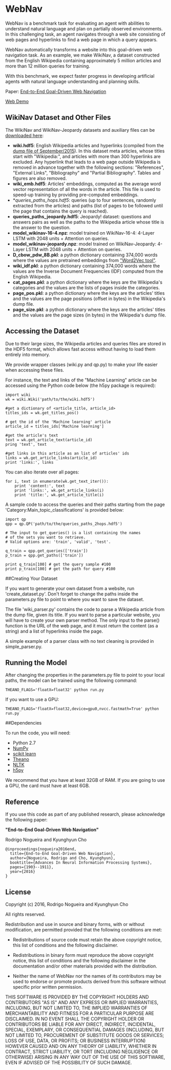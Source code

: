 # WebNav

WebNav is a benchmark task for evaluating an agent with abilities to understand natural language and plan on partially observed environments. In this challenging task, an agent navigates through a web site consisting of web pages and hyperlinks to find a web page in which a query appears.

WebNav automatically transforms a website into this goal-driven web navigation task. As an example, we make WikiNav, a dataset constructed from the English Wikipedia containing approximately 5 million articles and more than 12 million queries for training. 

With this benchmark, we expect faster progress in developing artificial agents with natural language understanding and planning skills.

Paper: [End-to-End Goal-Driven Web Navigation](http://papers.nips.cc/paper/6064-end-to-end-goal-driven-web-navigation.pdf)

[Web Demo](http://webnav.cims.nyu.edu:10001/)


## WikiNav Dataset and Other Files

The WikiNav and WikiNav-Jeopardy datasets and auxiliary files can be [downloaded here](https://drive.google.com/folderview?id=0B5LbsF7OcHjqUFhWQ242bzdlTWc&usp=sharing):

* **wiki.hdf5**: English Wikipedia articles and hyperlinks (compiled from the [dump file of September/2015](https://dumps.wikimedia.org/enwiki/20150901/enwiki-20150901-pages-articles.xml.bz2)). In this dataset meta articles, whose titles start with "Wikipedia:", and articles with more than 300 hyperlinks are excluded. Any hyperlink that leads to a web page outside Wikipedia is removed in advance together with the following sections: "References", "External Links", "Bibliography" and "Partial Bibliography". Tables and figures are also removed.
* **wiki_emb.hdf5**: Articles' embeddings, computed as the average word vector representation of all the words in the article. This file is used to speed-up training by providing pre-computed embeddings.
* **queries_paths_*hops.hdf5**: queries (up to four sentences, randomly extracted from the articles) and paths (list of pages to be followed until the page that contains the query is reached).
* **queries_paths_jeopardy.hdf5**: Jeopardy! dataset: questions and answers pairs as well as the paths to the Wikipedia article whose title is the answer to the question.
* **model_wikinav-16-4.npz**: model trained on WikiNav-16-4: 4-Layer LSTM with 2048 units + Attention on queries.
* **model_wikinav-jeopardy.npz**: model trained on WikiNav-Jeopardy: 4-Layer LSTM with 2048 units + Attention on queries.
* **D_cbow_pdw_8B.pkl**: a python dictionary containing 374,000 words where the values are pretrained embeddings from ["Word2Vec tool"](https://code.google.com/archive/p/word2vec/).
* **wiki_idf.pkl**: a python dictionary containing 374,000 words where the values are the Inverse Document Frequencies (IDF) computed from the English Wikipedia.
* **cat_pages.pkl**: a python dictionary where the keys are the Wikipedia's categories and the values are the lists of pages inside the categories.
* **page_pos.pkl**: a python dictionary where the keys are the articles' titles and the values are the page positions (offset in bytes) in the Wikipedia's dump file.
* **page_size.pkl**: a python dictionary where the keys are the articles' titles and the values are the page sizes (in bytes) in the Wikipedia's dump file.

## Accessing the Dataset

Due to their large sizes, the Wikipedia articles and queries files are stored in the HDF5 format,
which allows fast access without having to load them entirely into memory.

We provide wrapper classes (wiki.py and qp.py) to make your life easier when accessing these files.

For instance, the text and links of the "Machine Learning" article can be accessed using the Python code below (the h5py package is required):

```
import wiki
wk = wiki.Wiki('path/to/the/wiki.hdf5')

#get a dictionary of <article_title, article_id>
titles_ids = wk.get_titles_pos() 

# get the id of the 'Machine learning' article
article_id = titles_ids['Machine learning']

#get the article's text
text = wk.get_article_text(article_id)
pring 'text', text

#get links in this article as an list of articles' ids
links = wk.get_article_links(article_id)
print 'links:', links
```

You can also iterate over all pages:

```
for i, text in enumerate(wk.get_text_iter()):
    print 'content:', text
    print 'links:', wk.get_article_links(i)
    print 'title:', wk.get_article_title(i)
```


A sample code to access the queries and their paths starting from the page 'Category:Main_topic_classifications' is provided below:

```
import qp
qpp = qp.QP('path/to/the/queries_paths_2hops.hdf5')

# The input to get_queries() is a list containing the names
# of the sets you want to retrieve.
# Valid options are: 'train', 'valid', 'test'.

q_train = qpp.get_queries(['train'])  
p_train = qpp.get_paths(['train'])

print q_train[100] # get the query sample #100
print p_train[100] # get the path for query #100
```


##Creating Your Dataset

If you want to generate your own dataset from a website, run 'create_dataset.py'. Don't forget to change the paths inside the parameters.py file to point to where you want to save the dataset.

The file 'wiki_parser.py' contains the code to parse a Wikipedia article from the dump file, given its title. If you want to parse a particular website, you will have to create your own parser method. The only input to the parse() function is the URL of the web page, and it must return the content (as a string) and a list of hyperlinks inside the page.

A simple example of a parser class with no text cleaning is provided in simple_parser.py.



## Running the Model

After changing the properties in the parameters.py file to point to your local paths, the model can be trained using the following command:

```
THEANO_FLAGS='floatX=float32' python run.py
```

If you want to use a GPU:

```
THEANO_FLAGS='floatX=float32,device=gpu0,nvcc.fastmath=True' python run.py
```



##Dependencies

To run the code, you will need:
* Python 2.7
* [NumPy](http://www.numpy.org/)
* [scikit learn](http://scikit-learn.org/stable/index.html)
* [Theano](http://deeplearning.net/software/theano/)
* [NLTK](http://www.nltk.org/)
* [h5py](http://www.h5py.org/)

We recommend that you have at least 32GB of RAM. If you are going to use a GPU, the card must have at least 6GB.



## Reference

If you use this code as part of any published research, please acknowledge the
following paper:

**"End-to-End Goal-Driven Web Navigation"**  

Rodrigo Nogueira and Kyunghyun Cho

    @inproceedings{nogueira2016end,
      title={End-to-End Goal-Driven Web Navigation},
      author={Nogueira, Rodrigo and Cho, Kyunghyun},
      booktitle={Advances In Neural Information Processing Systems},
      pages={1903--1911},
      year={2016}
    }


## License

Copyright (c) 2016, Rodrigo Nogueira and Kyunghyun Cho

All rights reserved.

Redistribution and use in source and binary forms, with or without
modification, are permitted provided that the following conditions are met:

* Redistributions of source code must retain the above copyright notice, this
  list of conditions and the following disclaimer.

* Redistributions in binary form must reproduce the above copyright notice,
  this list of conditions and the following disclaimer in the documentation
  and/or other materials provided with the distribution.

* Neither the name of WebNav nor the names of its
  contributors may be used to endorse or promote products derived from
  this software without specific prior written permission.

THIS SOFTWARE IS PROVIDED BY THE COPYRIGHT HOLDERS AND CONTRIBUTORS "AS IS"
AND ANY EXPRESS OR IMPLIED WARRANTIES, INCLUDING, BUT NOT LIMITED TO, THE
IMPLIED WARRANTIES OF MERCHANTABILITY AND FITNESS FOR A PARTICULAR PURPOSE ARE
DISCLAIMED. IN NO EVENT SHALL THE COPYRIGHT HOLDER OR CONTRIBUTORS BE LIABLE
FOR ANY DIRECT, INDIRECT, INCIDENTAL, SPECIAL, EXEMPLARY, OR CONSEQUENTIAL
DAMAGES (INCLUDING, BUT NOT LIMITED TO, PROCUREMENT OF SUBSTITUTE GOODS OR
SERVICES; LOSS OF USE, DATA, OR PROFITS; OR BUSINESS INTERRUPTION) HOWEVER
CAUSED AND ON ANY THEORY OF LIABILITY, WHETHER IN CONTRACT, STRICT LIABILITY,
OR TORT (INCLUDING NEGLIGENCE OR OTHERWISE) ARISING IN ANY WAY OUT OF THE USE
OF THIS SOFTWARE, EVEN IF ADVISED OF THE POSSIBILITY OF SUCH DAMAGE.
